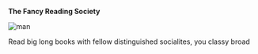 **The Fancy Reading Society**

![man](http://65.media.tumblr.com/6035292057dae6890ac54d8e04b7a5c7/tumblr_nmzg1xFmlC1taz2xfo1_500.jpg)

Read big long books with fellow distinguished socialites, you classy broad
